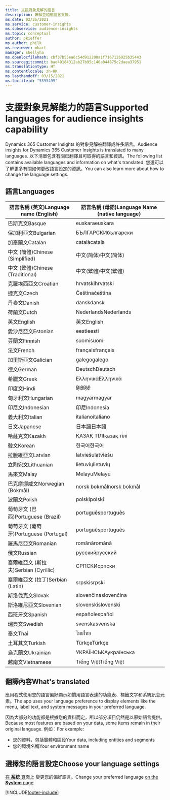 ```yaml
---
title: 支援對象見解的語言
description: 瞭解並組態語言支援。
ms.date: 02/26/2021
ms.service: customer-insights
ms.subservice: audience-insights
ms.topic: conceptual
author: pkieffer
ms.author: philk
ms.reviewer: mhart
manager: shellyha
ms.openlocfilehash: cbf37b55ea6c54d912200a1f7167126925b35443
ms.sourcegitcommit: bae40184312ab27b95c140a044875c2daea37951
ms.translationtype: HT
ms.contentlocale: zh-HK
ms.lasthandoff: 03/15/2021
ms.locfileid: "5595499"
---
```

# <a name="supported-languages-for-audience-insights-capability"></a><span data-ttu-id="2db4b-103">支援對象見解能力的語言</span><span class="sxs-lookup"><span data-stu-id="2db4b-103">Supported languages for audience insights capability</span></span>

<span data-ttu-id="2db4b-104">Dynamics 365 Customer Insights 的對象見解被翻譯成許多語言。</span><span class="sxs-lookup"><span data-stu-id="2db4b-104">Audience insights for Dynamics 365 Customer Insights is translated to many languages.</span></span> <span data-ttu-id="2db4b-105">以下清單包含有關已翻譯且可取得的語言和資訊。</span><span class="sxs-lookup"><span data-stu-id="2db4b-105">The following list contains available languages and information on what's translated.</span></span> <span data-ttu-id="2db4b-106">您還可以了解更多有關如何更改語言設定的資訊。</span><span class="sxs-lookup"><span data-stu-id="2db4b-106">You can also learn more about how to change the language settings.</span></span> 

## <a name="languages"></a><span data-ttu-id="2db4b-107">語言</span><span class="sxs-lookup"><span data-stu-id="2db4b-107">Languages</span></span>

| <span data-ttu-id="2db4b-108">語言名稱 (英文)</span><span class="sxs-lookup"><span data-stu-id="2db4b-108">Language name (English)</span></span>|  <span data-ttu-id="2db4b-109">語言名稱 (母語)</span><span class="sxs-lookup"><span data-stu-id="2db4b-109">Language Name (native language)</span></span> |
| ------------- | ------------- |
| <span data-ttu-id="2db4b-110">巴斯克文</span><span class="sxs-lookup"><span data-stu-id="2db4b-110">Basque</span></span> | <span data-ttu-id="2db4b-111">euskara</span><span class="sxs-lookup"><span data-stu-id="2db4b-111">euskara</span></span> |
| <span data-ttu-id="2db4b-112">保加利亞文</span><span class="sxs-lookup"><span data-stu-id="2db4b-112">Bulgarian</span></span> | <span data-ttu-id="2db4b-113">БЪЛГАРСКИ</span><span class="sxs-lookup"><span data-stu-id="2db4b-113">български</span></span> |
| <span data-ttu-id="2db4b-114">加泰蘭文</span><span class="sxs-lookup"><span data-stu-id="2db4b-114">Catalan</span></span> | <span data-ttu-id="2db4b-115">català</span><span class="sxs-lookup"><span data-stu-id="2db4b-115">català</span></span> |
| <span data-ttu-id="2db4b-116">中文 (簡體)</span><span class="sxs-lookup"><span data-stu-id="2db4b-116">Chinese (Simplified)</span></span> | <span data-ttu-id="2db4b-117">中文(简体)</span><span class="sxs-lookup"><span data-stu-id="2db4b-117">中文(简体)</span></span> |
| <span data-ttu-id="2db4b-118">中文 (繁體)</span><span class="sxs-lookup"><span data-stu-id="2db4b-118">Chinese (Traditional)</span></span> | <span data-ttu-id="2db4b-119">中文(繁體)</span><span class="sxs-lookup"><span data-stu-id="2db4b-119">中文(繁體)</span></span> |
| <span data-ttu-id="2db4b-120">克羅埃西亞文</span><span class="sxs-lookup"><span data-stu-id="2db4b-120">Croatian</span></span> | <span data-ttu-id="2db4b-121">hrvatski</span><span class="sxs-lookup"><span data-stu-id="2db4b-121">hrvatski</span></span> |
| <span data-ttu-id="2db4b-122">捷克文</span><span class="sxs-lookup"><span data-stu-id="2db4b-122">Czech</span></span> | <span data-ttu-id="2db4b-123">Čeština</span><span class="sxs-lookup"><span data-stu-id="2db4b-123">čeština</span></span> |
| <span data-ttu-id="2db4b-124">丹麥文</span><span class="sxs-lookup"><span data-stu-id="2db4b-124">Danish</span></span> | <span data-ttu-id="2db4b-125">dansk</span><span class="sxs-lookup"><span data-stu-id="2db4b-125">dansk</span></span> |
| <span data-ttu-id="2db4b-126">荷蘭文</span><span class="sxs-lookup"><span data-stu-id="2db4b-126">Dutch</span></span> | <span data-ttu-id="2db4b-127">Nederlands</span><span class="sxs-lookup"><span data-stu-id="2db4b-127">Nederlands</span></span> |
| <span data-ttu-id="2db4b-128">英文</span><span class="sxs-lookup"><span data-stu-id="2db4b-128">English</span></span> | <span data-ttu-id="2db4b-129">英文</span><span class="sxs-lookup"><span data-stu-id="2db4b-129">English</span></span> |
| <span data-ttu-id="2db4b-130">愛沙尼亞文</span><span class="sxs-lookup"><span data-stu-id="2db4b-130">Estonian</span></span> | <span data-ttu-id="2db4b-131">eesti</span><span class="sxs-lookup"><span data-stu-id="2db4b-131">eesti</span></span> |
| <span data-ttu-id="2db4b-132">芬蘭文</span><span class="sxs-lookup"><span data-stu-id="2db4b-132">Finnish</span></span> | <span data-ttu-id="2db4b-133">suomi</span><span class="sxs-lookup"><span data-stu-id="2db4b-133">suomi</span></span> |
| <span data-ttu-id="2db4b-134">法文</span><span class="sxs-lookup"><span data-stu-id="2db4b-134">French</span></span> | <span data-ttu-id="2db4b-135">français</span><span class="sxs-lookup"><span data-stu-id="2db4b-135">français</span></span> |
| <span data-ttu-id="2db4b-136">加里斯亞文</span><span class="sxs-lookup"><span data-stu-id="2db4b-136">Galician</span></span> | <span data-ttu-id="2db4b-137">galego</span><span class="sxs-lookup"><span data-stu-id="2db4b-137">galego</span></span> |
| <span data-ttu-id="2db4b-138">德文</span><span class="sxs-lookup"><span data-stu-id="2db4b-138">German</span></span> | <span data-ttu-id="2db4b-139">Deutsch</span><span class="sxs-lookup"><span data-stu-id="2db4b-139">Deutsch</span></span> |
| <span data-ttu-id="2db4b-140">希臘文</span><span class="sxs-lookup"><span data-stu-id="2db4b-140">Greek</span></span> | <span data-ttu-id="2db4b-141">Ελληνικά</span><span class="sxs-lookup"><span data-stu-id="2db4b-141">Ελληνικά</span></span> |
| <span data-ttu-id="2db4b-142">印度文</span><span class="sxs-lookup"><span data-stu-id="2db4b-142">Hindi</span></span> | <span data-ttu-id="2db4b-143">हिंदी</span><span class="sxs-lookup"><span data-stu-id="2db4b-143">हिंदी</span></span> |
| <span data-ttu-id="2db4b-144">匈牙利文</span><span class="sxs-lookup"><span data-stu-id="2db4b-144">Hungarian</span></span> | <span data-ttu-id="2db4b-145">magyar</span><span class="sxs-lookup"><span data-stu-id="2db4b-145">magyar</span></span> |
| <span data-ttu-id="2db4b-146">印尼文</span><span class="sxs-lookup"><span data-stu-id="2db4b-146">Indonesian</span></span> | <span data-ttu-id="2db4b-147">印尼</span><span class="sxs-lookup"><span data-stu-id="2db4b-147">Indonesia</span></span> |
| <span data-ttu-id="2db4b-148">義大利文</span><span class="sxs-lookup"><span data-stu-id="2db4b-148">Italian</span></span> | <span data-ttu-id="2db4b-149">italiano</span><span class="sxs-lookup"><span data-stu-id="2db4b-149">italiano</span></span> |
| <span data-ttu-id="2db4b-150">日文</span><span class="sxs-lookup"><span data-stu-id="2db4b-150">Japanese</span></span> | <span data-ttu-id="2db4b-151">日本語</span><span class="sxs-lookup"><span data-stu-id="2db4b-151">日本語</span></span> |
| <span data-ttu-id="2db4b-152">哈薩克文</span><span class="sxs-lookup"><span data-stu-id="2db4b-152">Kazakh</span></span> | <span data-ttu-id="2db4b-153">ҚАЗАҚ ТІЛІ</span><span class="sxs-lookup"><span data-stu-id="2db4b-153">қазақ тілі</span></span> |
| <span data-ttu-id="2db4b-154">韓文</span><span class="sxs-lookup"><span data-stu-id="2db4b-154">Korean</span></span> | <span data-ttu-id="2db4b-155">한국어</span><span class="sxs-lookup"><span data-stu-id="2db4b-155">한국어</span></span> |
| <span data-ttu-id="2db4b-156">拉脫維亞文</span><span class="sxs-lookup"><span data-stu-id="2db4b-156">Latvian</span></span> | <span data-ttu-id="2db4b-157">latviešu</span><span class="sxs-lookup"><span data-stu-id="2db4b-157">latviešu</span></span> |
| <span data-ttu-id="2db4b-158">立陶宛文</span><span class="sxs-lookup"><span data-stu-id="2db4b-158">Lithuanian</span></span> | <span data-ttu-id="2db4b-159">lietuvių</span><span class="sxs-lookup"><span data-stu-id="2db4b-159">lietuvių</span></span> |
| <span data-ttu-id="2db4b-160">馬來文</span><span class="sxs-lookup"><span data-stu-id="2db4b-160">Malay</span></span> | <span data-ttu-id="2db4b-161">Melayu</span><span class="sxs-lookup"><span data-stu-id="2db4b-161">Melayu</span></span> |
| <span data-ttu-id="2db4b-162">巴克摩挪威文</span><span class="sxs-lookup"><span data-stu-id="2db4b-162">Norwegian (Bokmål)</span></span> | <span data-ttu-id="2db4b-163">norsk bokmål</span><span class="sxs-lookup"><span data-stu-id="2db4b-163">norsk bokmål</span></span> |
| <span data-ttu-id="2db4b-164">波蘭文</span><span class="sxs-lookup"><span data-stu-id="2db4b-164">Polish</span></span> | <span data-ttu-id="2db4b-165">polski</span><span class="sxs-lookup"><span data-stu-id="2db4b-165">polski</span></span> |
| <span data-ttu-id="2db4b-166">葡萄牙文 (巴西)</span><span class="sxs-lookup"><span data-stu-id="2db4b-166">Portuguese (Brazil)</span></span> | <span data-ttu-id="2db4b-167">português</span><span class="sxs-lookup"><span data-stu-id="2db4b-167">português</span></span> |
| <span data-ttu-id="2db4b-168">葡萄牙文 (葡萄牙)</span><span class="sxs-lookup"><span data-stu-id="2db4b-168">Portuguese (Portugal)</span></span> | <span data-ttu-id="2db4b-169">português</span><span class="sxs-lookup"><span data-stu-id="2db4b-169">português</span></span> |
| <span data-ttu-id="2db4b-170">羅馬尼亞文</span><span class="sxs-lookup"><span data-stu-id="2db4b-170">Romanian</span></span> | <span data-ttu-id="2db4b-171">română</span><span class="sxs-lookup"><span data-stu-id="2db4b-171">română</span></span> |
| <span data-ttu-id="2db4b-172">俄文</span><span class="sxs-lookup"><span data-stu-id="2db4b-172">Russian</span></span> | <span data-ttu-id="2db4b-173">pусский</span><span class="sxs-lookup"><span data-stu-id="2db4b-173">pусский</span></span> |
| <span data-ttu-id="2db4b-174">塞爾維亞文 (斯拉夫)</span><span class="sxs-lookup"><span data-stu-id="2db4b-174">Serbian (Cyrillic)</span></span> | <span data-ttu-id="2db4b-175">СРПСКИ</span><span class="sxs-lookup"><span data-stu-id="2db4b-175">српски</span></span> |
| <span data-ttu-id="2db4b-176">塞爾維亞文 (拉丁)</span><span class="sxs-lookup"><span data-stu-id="2db4b-176">Serbian (Latin)</span></span> | <span data-ttu-id="2db4b-177">srpski</span><span class="sxs-lookup"><span data-stu-id="2db4b-177">srpski</span></span> |
| <span data-ttu-id="2db4b-178">斯洛伐克文</span><span class="sxs-lookup"><span data-stu-id="2db4b-178">Slovak</span></span> | <span data-ttu-id="2db4b-179">slovenčina</span><span class="sxs-lookup"><span data-stu-id="2db4b-179">slovenčina</span></span> |
| <span data-ttu-id="2db4b-180">斯洛維尼亞文</span><span class="sxs-lookup"><span data-stu-id="2db4b-180">Slovenian</span></span> | <span data-ttu-id="2db4b-181">slovenski</span><span class="sxs-lookup"><span data-stu-id="2db4b-181">slovenski</span></span> |
| <span data-ttu-id="2db4b-182">西班牙文</span><span class="sxs-lookup"><span data-stu-id="2db4b-182">Spanish</span></span> | <span data-ttu-id="2db4b-183">español</span><span class="sxs-lookup"><span data-stu-id="2db4b-183">español</span></span> |
| <span data-ttu-id="2db4b-184">瑞典文</span><span class="sxs-lookup"><span data-stu-id="2db4b-184">Swedish</span></span> | <span data-ttu-id="2db4b-185">svenska</span><span class="sxs-lookup"><span data-stu-id="2db4b-185">svenska</span></span> |
| <span data-ttu-id="2db4b-186">泰文</span><span class="sxs-lookup"><span data-stu-id="2db4b-186">Thai</span></span> | <span data-ttu-id="2db4b-187">ไทย</span><span class="sxs-lookup"><span data-stu-id="2db4b-187">ไทย</span></span> |
| <span data-ttu-id="2db4b-188">土耳其文</span><span class="sxs-lookup"><span data-stu-id="2db4b-188">Turkish</span></span> | <span data-ttu-id="2db4b-189">Türkçe</span><span class="sxs-lookup"><span data-stu-id="2db4b-189">Türkçe</span></span> |
| <span data-ttu-id="2db4b-190">烏克蘭文</span><span class="sxs-lookup"><span data-stu-id="2db4b-190">Ukrainian</span></span> | <span data-ttu-id="2db4b-191">УКРАЇНСЬКА</span><span class="sxs-lookup"><span data-stu-id="2db4b-191">українська</span></span> |
| <span data-ttu-id="2db4b-192">越南文</span><span class="sxs-lookup"><span data-stu-id="2db4b-192">Vietnamese</span></span> | <span data-ttu-id="2db4b-193">Tiếng Việt</span><span class="sxs-lookup"><span data-stu-id="2db4b-193">Tiếng Việt</span></span> |

## <a name="whats-translated"></a><span data-ttu-id="2db4b-194">翻譯內容</span><span class="sxs-lookup"><span data-stu-id="2db4b-194">What's translated</span></span>

<span data-ttu-id="2db4b-195">應用程式使用您的語言偏好顯示如慣用語言表達的功能表、標籤文字和系統訊息元素。</span><span class="sxs-lookup"><span data-stu-id="2db4b-195">The app uses your language preference to display elements like the menu, label text, and system messages in your preferred language.</span></span>

<span data-ttu-id="2db4b-196">因為大部分的功能都是根據您的資料而定，所以部分項目仍然是以原始語言提供。</span><span class="sxs-lookup"><span data-stu-id="2db4b-196">Because most features are based on your data, some items remain in their original language.</span></span> <span data-ttu-id="2db4b-197">例如：</span><span class="sxs-lookup"><span data-stu-id="2db4b-197">For example:</span></span>

- <span data-ttu-id="2db4b-198">您的資料，包括實體和區段</span><span class="sxs-lookup"><span data-stu-id="2db4b-198">Your data, including entities and segments</span></span>
- <span data-ttu-id="2db4b-199">您的環境名稱</span><span class="sxs-lookup"><span data-stu-id="2db4b-199">Your environment name</span></span>

## <a name="choose-your-language-settings"></a><span data-ttu-id="2db4b-200">選擇您的語言設定</span><span class="sxs-lookup"><span data-stu-id="2db4b-200">Choose your language settings</span></span>  

<span data-ttu-id="2db4b-201">[在 **系統** 頁面上](system.md) 變更您的偏好語言。</span><span class="sxs-lookup"><span data-stu-id="2db4b-201">Change your preferred language [on the **System** page](system.md).</span></span>


[!INCLUDE[footer-include](../includes/footer-banner.md)]
